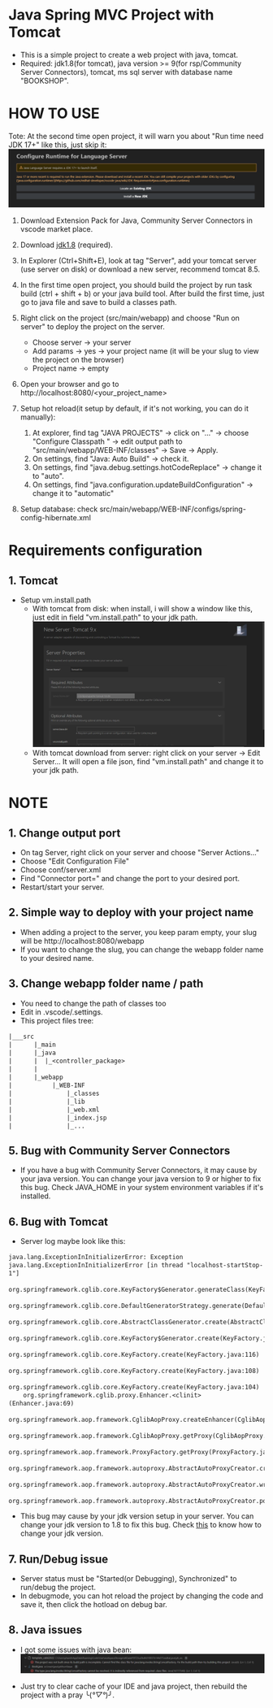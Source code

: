 # Java Spring MVC Project with Tomcat 

- This is a simple project to create a web project with java, tomcat.
- Required: jdk1.8(for tomcat), java version >= 9(for rsp/Community Server Connectors), tomcat, ms sql server with database name "BOOKSHOP".

# HOW TO USE
Tote: At the second time open project, it will warn you about "Run time need JDK 17+" like this, just skip it: 
![alt text](setup/warn.png)

1. Download Extension Pack for Java, Community Server Connectors in vscode market place.
2. Download [jdk1.8](https://www.oracle.com/java/technologies/javase/javase8-archive-downloads.html) (required).
3. In Explorer (Ctrl+Shift+E), look at tag "Server", add your tomcat server (use server on disk) or download a new server, recommend tomcat 8.5.
4. In the first time open project, you should build the project by run task build (ctrl + shift + b) or your java build tool. After build the first time, just go to java file and save to build a classes path.
5. Right click on the project (src/main/webapp) and choose "Run on server" to deploy the project on the server.
   - Choose server -> your server
   - Add params -> yes -> your project name (it will be your slug to view the project on the browser)
   - Project name -> empty

6. Open your browser and go to http://localhost:8080/<your_project_name>
7. Setup hot reload(it setup by default, if it's not working, you can do it manually): 
   1. At explorer, find tag "JAVA PROJECTS" -> click on "..." -> choose "Configure Classpath " -> edit output path to "src/main/webapp/WEB-INF/classes" -> Save -> Apply.
   2. On settings, find "Java: Auto Build" -> check it.
   3. On settings, find "java.debug.settings.hotCodeReplace" -> change it to "auto".
   4. On settings, find "java.configuration.updateBuildConfiguration" -> change it to "automatic"
8. Setup database: check src/main/webapp/WEB-INF/configs/spring-config-hibernate.xml

# Requirements configuration

## 1. Tomcat

- Setup vm.install.path
  - With tomcat from disk: when install, i will show a window like this, just edit in field "vm.install.path" to your jdk path.
    ![alt text](setup/image.png)
  - With tomcat download from server: right click on your server -> Edit Server...
    It will open a file json, find "vm.install.path" and change it to your jdk path.

# NOTE

## 1. Change output port

- On tag Server, right click on your server and choose "Server Actions..."
- Choose "Edit Configuration File"
- Choose conf/server.xml
- Find "Connector port=" and change the port to your desired port.
- Restart/start your server.

## 2. Simple way to deploy with your project name

- When adding a project to the server, you keep param empty, your slug will be http://localhost:8080/webapp
- If you want to change the slug, you can change the webapp folder name to your desired name.

## 3. Change webapp folder name / path

- You need to change the path of classes too
- Edit in .vscode/.settings.
- This project files tree:

```
|___src
|      |_main
|      |_java
|      |  |_<controller_package>
|      |
|      |_webapp
|           |_WEB-INF
|               |_classes
|               |_lib
|               |_web.xml
|               |_index.jsp
|               |_...

```

## 5. Bug with Community Server Connectors

- If you have a bug with Community Server Connectors, it may cause by your java version. You can change your java version to 9 or higher to fix this bug. Check JAVA_HOME in your system environment variables if it's installed.

## 6. Bug with Tomcat

- Server log maybe look like this:

```
java.lang.ExceptionInInitializerError: Exception java.lang.ExceptionInInitializerError [in thread "localhost-startStop-1"]
	org.springframework.cglib.core.KeyFactory$Generator.generateClass(KeyFactory.java:166)
	org.springframework.cglib.core.DefaultGeneratorStrategy.generate(DefaultGeneratorStrategy.java:25)
	org.springframework.cglib.core.AbstractClassGenerator.create(AbstractClassGenerator.java:216)
	org.springframework.cglib.core.KeyFactory$Generator.create(KeyFactory.java:144)
	org.springframework.cglib.core.KeyFactory.create(KeyFactory.java:116)
	org.springframework.cglib.core.KeyFactory.create(KeyFactory.java:108)
	org.springframework.cglib.core.KeyFactory.create(KeyFactory.java:104)
	org.springframework.cglib.proxy.Enhancer.<clinit>(Enhancer.java:69)
	org.springframework.aop.framework.CglibAopProxy.createEnhancer(CglibAopProxy.java:234)
	org.springframework.aop.framework.CglibAopProxy.getProxy(CglibAopProxy.java:177)
	org.springframework.aop.framework.ProxyFactory.getProxy(ProxyFactory.java:111)
	org.springframework.aop.framework.autoproxy.AbstractAutoProxyCreator.createProxy(AbstractAutoProxyCreator.java:490)
	org.springframework.aop.framework.autoproxy.AbstractAutoProxyCreator.wrapIfNecessary(AbstractAutoProxyCreator.java:375)
	org.springframework.aop.framework.autoproxy.AbstractAutoProxyCreator.postProcessAfterInitialization(AbstractAutoProxyCreator.java:335)
```

- This bug may cause by your jdk version setup in your server. You can change your jdk version to 1.8 to fix this bug. Check [this](#2-tomcat) to know how to change your jdk version.

## 7. Run/Debug issue

- Server status must be "Started(or Debugging), Synchronized" to run/debug the project.
- In debugmode, you can hot reload the project by changing the code and save it, then click the hotload on debug bar.

## 8. Java issues
- I got some issues with java bean:
![alt text](setup/bean.png)

- Just try to clear cache of your IDE and java project, then rebuild the project with a pray ╰(*°▽°*)╯.
